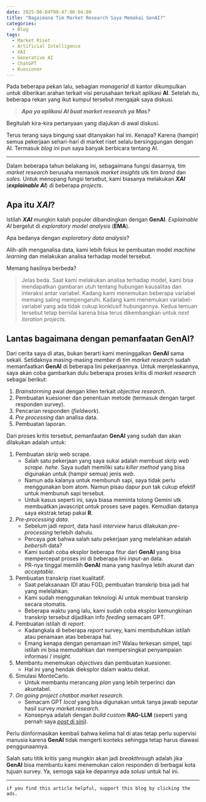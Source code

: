 ```yaml
---
date: 2025-06-04T08:47:00-04:00
title: "Bagaimana Tim Market Research Saya Memakai GenAI?"
categories:
  - Blog
tags:
  - Market Riset
  - Artificial Intelligence
  - XAI
  - Generative AI
  - ChatGPT
  - Kuesioner
---
```


Pada beberapa pekan lalu, sebagian *managerial* di kantor dikumpulkan
untuk diberikan arahan terkait visi perusahaan terkait aplikasi **AI**.
Setelah itu, beberapa rekan yang ikut kumpul tersebut mengajak saya
diskusi.

> ***Apa ya aplikasi AI buat *market research* ya Mas?***

Begitulah kira-kira pertanyaan yang diajukan di awal diskusi.

Terus terang saya bingung saat ditanyakan hal ini. Kenapa? Karena
(hampir) semua pekerjaan sehari-hari di market riset selalu
bersinggungan dengan AI. Termasuk *blog* ini pun saya banyak berbicara
tentang AI.

------------------------------------------------------------------------

Dalam beberapa tahun belakang ini, sebagaimana fungsi dasarnya, tim
*market research* berusaha memasok *market insights* utk tim *brand* dan
*sales*. Untuk menopang fungsi tersebut, kami biasanya melakukan
***XAI*** (***explainable AI***) di beberapa *projects*.

## Apa itu ***XAI***?

Istilah ***XAI*** mungkin kalah populer dibandingkan dengan **GenAI**.
*Explainable AI* bergelut di *exploratory model analysis* (**EMA**).

Apa bedanya dengan *exploratory data analysis*?

Alih-alih menganalisa data, kami lebih fokus ke pembuatan model *machine
learning* dan melakukan analisa terhadap model tersebut.

Memang hasilnya berbeda?

> Jelas beda. Saat kami melakukan analisa terhadap model, kami bisa
> mendapatkan gambaran utuh tentang hubungan kausalitas dan interaksi
> antar variabel. Kadang kami menemukan beberapa variabel memang saling
> mempengaruhi. Kadang kami menemukan variabel-variabel yang ada tidak
> cukup konklusif hubungannya. Kedua temuan tersebut tetap bernilai
> karena bisa terus dikembangkan untuk *next iteration projects*.

## Lantas bagaimana dengan pemanfaatan **GenAI**?

Dari cerita saya di atas, bukan berarti kami meninggalkan **GenAI** sama
sekali. Setidaknya masing-masing *member* di tim *market research* sudah
memanfaatkan **GenAI** di beberapa lini pekerjaannya. Untuk
menjelaskannya, saya akan coba gambarkan dulu beberapa proses kritis di
*market research* sebagai berikut:

1.  *Brainstorming* awal dengan klien terkait *objective research*.
2.  Pembuatan kuesioner dan penentuan metode (termasuk dengan target
    responden survey).
3.  Pencarian responden (*fieldwork*).
4.  *Pre processing* dan analisa data.
5.  Pembuatan laporan.

Dari proses kritis tersebut, pemanfaatan **GenAI** yang sudah dan akan
dilakukan adalah untuk:

1.  Pembuatan skrip web scrape.
    - Salah satu pekerjaan yang saya sukai adalah membuat skrip *web
      scrape. hehe.* Saya sudah memiliki satu *killer method* yang bisa
      digunakan untuk (hampir semua) jenis *web*.
    - Namun ada kalanya untuk membunuh sapi, saya tidak perlu
      menggunakan bom atom. Namun pisau dapur pun tak cukup efektif
      untuk membunuh sapi tersebut.
    - Untuk kasus seperti ini, saya biasa meminta tolong Gemini utk
      membuatkan javascript untuk proses save pages. Kemudian datanya
      saya ekstrak tetap pakai **R**.
2.  *Pre-processing data*.
    - Sebelum jadi *report*, data hasil *interview* harus dilakukan
      *pre-processing* terlebih dahulu.
    - Percaya *gak* bahwa salah satu pekerjaan yang melelahkan adalah
      *bebersih* data?
    - Kami sudah coba eksplor beberapa fitur dari **GenAI** yang bisa
      mempercepat proses ini di beberapa lini *input*-an data.
    - PR-nya tinggal memilih **GenAI** mana yang hasilnya lebih akurat
      dan *acceptable*.
3.  Pembuatan transkrip riset kualitatif.
    - Saat pelaksanaan IDI atau FGD, pembuatan transkrip bisa jadi hal
      yang melelahkan.
    - Kami sudah menggunakan teknologi AI untuk membuat transkrip secara
      otomatis.
    - Beberapa waktu yang lalu, kami sudah coba eksplor kemungkinan
      transkrip tersebut dijadikan info *feeding* semacam GPT.
4.  Pembuatan istilah di *report*.
    - Kadangkala di beberapa *report* survey, kami membutuhkan istilah
      atau penamaan atas beberapa hal.
    - Emang kenapa dengan penamaan ini? Walau terkesan simpel, tapi
      istilah ini bisa memudahkan dan mempersingkat penyampaian
      informasi / *insight*.
5.  Membantu menemukan *objectives* dan pembuatan kuesioner.
    - Hal ini yang hendak dieksplor dalam waktu dekat.
6.  Simulasi MonteCarlo.
    - Untuk membantu merancang *plan* yang lebih terperinci dan
      akuntabel.
7.  *On going project chatbot market research*.
    - Semacam GPT *local* yang bisa digunakan untuk tanya jawab seputar
      hasil survey *market research*.
    - Konsepnya adalah dengan *build custom* **RAG-LLM** (seperti yang
      pernah saya [*post* di sini](https://ikanx101.com/blog/rag-rpy/)).

Perlu diinformasikan kembali bahwa kelima hal di atas tetap perlu
supervisi manusia karena **GenAI** tidak mengerti konteks sehingga tetap
harus diawasi penggunaannya.

Salah satu titik kritis yang mungkin akan jadi *breakthrough* adalah
jika **GenAI** bisa membantu kami menemukan calon responden di berbagai
kota tujuan survey. Ya, semoga saja ke depannya ada solusi untuk hal
ini.

------------------------------------------------------------------------

`if you find this article helpful, support this blog by clicking the ads.`
